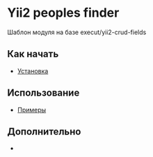 # Yii2 peoples finder
Шаблон модуля на базе execut/yii2-crud-fields

Как начать
----------
* [Установка](installing.md)

Использование
-------------
* [Примеры](usage-examples.md)

Дополнительно
-------------
* 